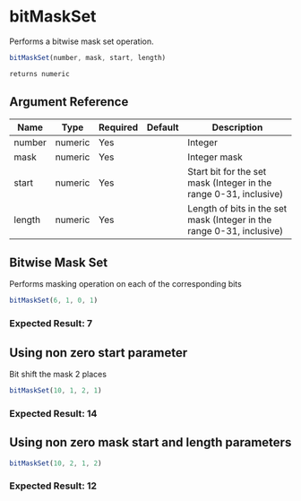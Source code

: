 # bitMaskSet

Performs a bitwise mask set operation.

```javascript
bitMaskSet(number, mask, start, length)
```

```javascript
returns numeric
```

## Argument Reference

| Name | Type | Required | Default | Description |
| --- | --- | --- | --- | --- |
| number | numeric | Yes |  | Integer |
| mask | numeric | Yes |  | Integer mask |
| start | numeric | Yes |  | Start bit for the set mask (Integer in the range 0-31, inclusive) |
| length | numeric | Yes |  | Length of bits in the set mask (Integer in the range 0-31, inclusive) |

## Bitwise Mask Set

Performs masking operation on each of the corresponding bits

```javascript
bitMaskSet(6, 1, 0, 1)
```

### Expected Result: 7

## Using non zero start parameter

Bit shift the mask 2 places

```javascript
bitMaskSet(10, 1, 2, 1)
```

### Expected Result: 14

## Using non zero mask start and length parameters

```javascript
bitMaskSet(10, 2, 1, 2)
```

### Expected Result: 12
